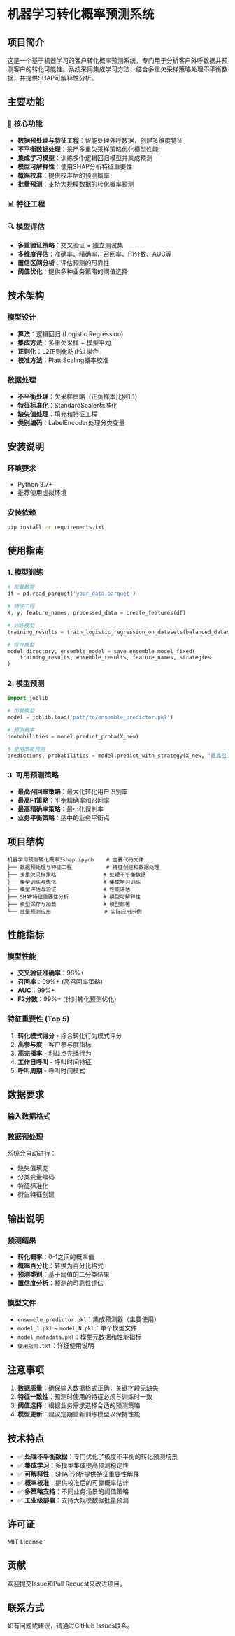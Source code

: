 # 机器学习转化概率预测系统

## 项目简介

这是一个基于机器学习的客户转化概率预测系统，专门用于分析客户外呼数据并预测客户的转化可能性。系统采用集成学习方法，结合多重欠采样策略处理不平衡数据，并提供SHAP可解释性分析。

## 主要功能

### 🎯 核心功能
- **数据预处理与特征工程**：智能处理外呼数据，创建多维度特征
- **不平衡数据处理**：采用多重欠采样策略优化模型性能
- **集成学习模型**：训练多个逻辑回归模型并集成预测
- **模型可解释性**：使用SHAP分析特征重要性
- **概率校准**：提供校准后的预测概率
- **批量预测**：支持大规模数据的转化概率预测

### 📊 特征工程


### 🔍 模型评估
- **多重验证策略**：交叉验证 + 独立测试集
- **多维度评估**：准确率、精确率、召回率、F1分数、AUC等
- **置信区间分析**：评估预测的可靠性
- **阈值优化**：提供多种业务策略的阈值选择

## 技术架构

### 模型设计
- **算法**：逻辑回归 (Logistic Regression)
- **集成方法**：多重欠采样 + 模型平均
- **正则化**：L2正则化防止过拟合
- **校准方法**：Platt Scaling概率校准

### 数据处理
- **不平衡处理**：欠采样策略（正负样本比例1:1）
- **特征标准化**：StandardScaler标准化
- **缺失值处理**：填充和特征工程
- **类别编码**：LabelEncoder处理分类变量

## 安装说明

### 环境要求
- Python 3.7+
- 推荐使用虚拟环境

### 安装依赖
```bash
pip install -r requirements.txt
```

## 使用指南

### 1. 模型训练
```python
# 加载数据
df = pd.read_parquet('your_data.parquet')

# 特征工程
X, y, feature_names, processed_data = create_features(df)

# 训练模型
training_results = train_logistic_regression_on_datasets(balanced_datasets, feature_names)

# 保存模型
model_directory, ensemble_model = save_ensemble_model_fixed(
    training_results, ensemble_results, feature_names, strategies
)
```

### 2. 模型预测
```python
import joblib

# 加载模型
model = joblib.load('path/to/ensemble_predictor.pkl')

# 预测概率
probabilities = model.predict_proba(X_new)

# 使用策略预测
predictions, probabilities = model.predict_with_strategy(X_new, '最高召回率策略')
```

### 3. 可用预测策略
- **最高召回率策略**：最大化转化用户识别率
- **最高F1策略**：平衡精确率和召回率
- **最高精确率策略**：最小化误判率
- **业务平衡策略**：适中的业务平衡点

## 项目结构

```
机器学习预测转化概率3shap.ipynb    # 主要代码文件
├── 数据预处理与特征工程           # 特征创建和数据处理
├── 多重欠采样策略               # 处理不平衡数据
├── 模型训练与优化               # 集成学习训练
├── 模型评估与验证               # 性能评估
├── SHAP特征重要性分析           # 模型可解释性
├── 模型保存与加载               # 模型部署
└── 批量预测应用                 # 实际应用示例
```

## 性能指标

### 模型性能
- **交叉验证准确率**：98%+
- **召回率**：99%+ (高召回率策略)
- **AUC**：99%+
- **F2分数**：99%+ (针对转化预测优化)

### 特征重要性 (Top 5)
1. **转化模式得分** - 综合转化行为模式评分
2. **高参与度** - 客户参与度指标
3. **高完播率** - 利益点完播行为
4. **工作日呼叫** - 呼叫时间特征
5. **呼叫周期** - 呼叫时间模式

## 数据要求

### 输入数据格式


### 数据预处理
系统会自动进行：
- 缺失值填充
- 分类变量编码
- 特征标准化
- 衍生特征创建

## 输出说明

### 预测结果
- **转化概率**：0-1之间的概率值
- **概率百分比**：转换为百分比格式
- **预测类别**：基于阈值的二分类结果
- **置信度分析**：预测的可靠性评估

### 模型文件
- `ensemble_predictor.pkl`：集成预测器（主要使用）
- `model_1.pkl` ~ `model_N.pkl`：单个模型文件
- `model_metadata.pkl`：模型元数据和性能指标
- `使用指南.txt`：详细使用说明

## 注意事项

1. **数据质量**：确保输入数据格式正确，关键字段无缺失
2. **特征一致性**：预测时使用的特征必须与训练时一致
3. **阈值选择**：根据业务需求选择合适的预测策略
4. **模型更新**：建议定期重新训练模型以保持性能

## 技术特点

- ✅ **处理不平衡数据**：专门优化了极度不平衡的转化预测场景
- ✅ **集成学习**：多模型集成提高预测稳定性
- ✅ **可解释性**：SHAP分析提供特征重要性解释
- ✅ **概率校准**：提供校准后的可靠概率估计
- ✅ **多策略支持**：不同业务场景的阈值策略
- ✅ **工业级部署**：支持大规模数据批量预测

## 许可证

MIT License

## 贡献

欢迎提交Issue和Pull Request来改进项目。

## 联系方式

如有问题或建议，请通过GitHub Issues联系。 
